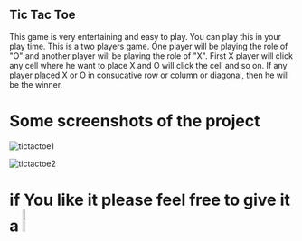 ## Tic Tac Toe

This game is very entertaining and easy to play. You can play this in your play time. This is a two players game. One player will be playing the role of "O" and another player will be playing the role of "X". First X player will click any cell where he want to place X and O will click the cell and so on. If any player placed X or O in consucative row or column or diagonal, then he will be the winner.

# Some screenshots of the project

![tictactoe1](https://user-images.githubusercontent.com/46663132/185123211-eb81f77b-fb53-459a-a9eb-a93252220131.PNG)

![tictactoe2](https://user-images.githubusercontent.com/46663132/185123246-f39964d9-17aa-4692-bec1-871194610e7a.PNG)

# if You like it please feel free to give it a <img src="https://upload.wikimedia.org/wikipedia/commons/thumb/9/99/Star_icon_stylized.svg/512px-Star_icon_stylized.svg.png" width="10%"/>
